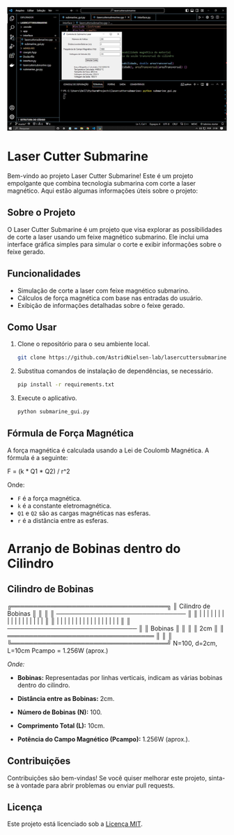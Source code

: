 <img src="https://raw.githubusercontent.com/AstridNielsen-lab/lasercuttersubmarine.github.io/master/lasercutter.jpg" alt="lasercuttersubmarine app">

# Laser Cutter Submarine

Bem-vindo ao projeto Laser Cutter Submarine! Este é um projeto empolgante que combina tecnologia submarina com corte a laser magnético. Aqui estão algumas informações úteis sobre o projeto:

## Sobre o Projeto

O Laser Cutter Submarine é um projeto que visa explorar as possibilidades de corte a laser usando um feixe magnético submarino. Ele inclui uma interface gráfica simples para simular o corte e exibir informações sobre o feixe gerado.

## Funcionalidades

- Simulação de corte a laser com feixe magnético submarino.
- Cálculos de força magnética com base nas entradas do usuário.
- Exibição de informações detalhadas sobre o feixe gerado.

## Como Usar

1. Clone o repositório para o seu ambiente local.

    ```bash
    git clone https://github.com/AstridNielsen-lab/lasercuttersubmarine.github.io.git
    ```

2. Substitua comandos de instalação de dependências, se necessário.

    ```bash
    pip install -r requirements.txt
    ```

3. Execute o aplicativo.

    ```bash
    python submarine_gui.py
    ```

## Fórmula de Força Magnética

A força magnética é calculada usando a Lei de Coulomb Magnética. A fórmula é a seguinte:

F = (k * Q1 * Q2) / r^2

Onde:

- `F` é a força magnética.
- `k` é a constante eletromagnética.
- `Q1` e `Q2` são as cargas magnéticas nas esferas.
- `r` é a distância entre as esferas.

# Arranjo de Bobinas dentro do Cilindro

## Cilindro de Bobinas

╔════════════════════════════════════╗
║            Cilindro de Bobinas            ║
║                                                     ║
║  ──────────────────────────────  ║
║  |  |  |  |  |  |  |  |  |  |  |  |  |  |  |  |  |  ║
║  |  |  |  |  |  |  |  |  |  |  |  |  |  |  |  |  |  ║
║  ──────────────────────────────  ║
║             Bobinas                               ║
║                                                     ║
║  2cm                                               ║
║  ══════════════════════════════════  ║
║                                                     ║
╚════════════════════════════════════╝
   N=100, d=2cm, L=10cm
   Pcampo = 1.256W (aprox.)


*Onde:*

- **Bobinas:** Representadas por linhas verticais, indicam as várias bobinas dentro do cilindro.

- **Distância entre as Bobinas:** 2cm.

- **Número de Bobinas (N):** 100.

- **Comprimento Total (L):** 10cm.

- **Potência do Campo Magnético (Pcampo):** 1.256W (aprox.).


## Contribuições

Contribuições são bem-vindas! Se você quiser melhorar este projeto, sinta-se à vontade para abrir problemas ou enviar pull requests.

## Licença

Este projeto está licenciado sob a [Licença MIT](https://opensource.org/licenses/MIT).
